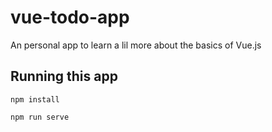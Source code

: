# vue-todo-app

An personal app to learn a lil more about the basics of Vue.js

## Running this app
```
npm install

npm run serve
```